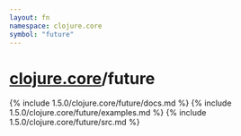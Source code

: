```yaml
---
layout: fn
namespace: clojure.core
symbol: "future"
---
```


# [clojure.core](../)/future

{% include 1.5.0/clojure.core/future/docs.md %}
{% include 1.5.0/clojure.core/future/examples.md %}
{% include 1.5.0/clojure.core/future/src.md %}

